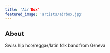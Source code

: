 ```yaml
---
title: 'Air'Box'
featured_image: 'artists/airbox.jpg'
---
```


## About

Swiss hip hop/reggae/latin folk band from Geneva
